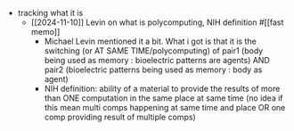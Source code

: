   * tracking what it is
    * [[2024-11-10]] Levin on what is polycomputing, NIH definition #[[fast memo]]
      * Michael Levin mentioned it a bit. What i got is that it is the switching (or AT SAME TIME/polycomputing) of pair1 (body being used as memory : bioelectric patterns are agents) AND pair2 (bioelectric patterns being used as memory : body as agent)
      * NIH definition: ability of a material to provide the results of more than ONE computation in the same place at same time (no idea if this mean multi comps happening at same time and place OR one comp providing result of multiple comps)